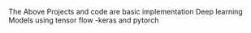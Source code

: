 The Above Projects and code are basic implementation Deep learning Models using tensor flow -keras and pytorch
